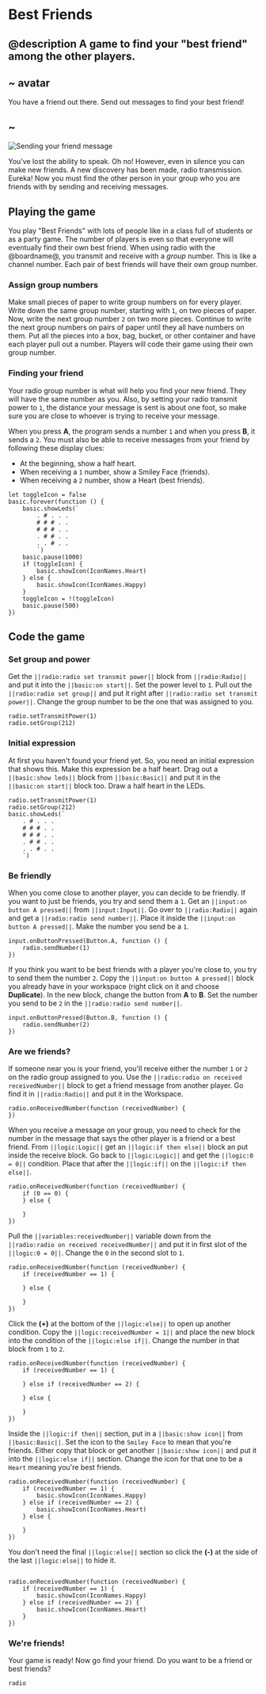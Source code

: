 # Best Friends

## @description A game to find your "best friend" among the other players.

## ~ avatar

You have a friend out there. Send out messages to find your best friend!

## ~

![Sending your friend message](/static/mb/projects/best-friends.png)

You’ve lost the ability to speak. Oh no! However, even in silence you can make new friends. A new discovery has been made, radio transmission. Eureka! Now you must find the other person in your group who you are friends with by sending and receiving messages.

## Playing the game

You play "Best Friends" with lots of people like in a class full of students or as a party game. The number of players is even so that everyone will eventually find their own best friend. When using radio with the @boardname@, you transmit and receive with a _group_ number. This is like a channel number. Each pair of best friends will have their own group number.

### Assign group numbers

Make small pieces of paper to write group numbers on for every player. Write down the same group number, starting with `1`, on two pieces of paper. Now, write the next group number `2` on two more pieces. Continue to write the next group numbers on pairs of paper until they all have numbers on them. Put all the pieces into a box, bag, bucket, or other container and have each player pull out a number. Players will code their game using their own group number.

### Finding your friend

Your radio group number is what will help you find your new friend. They will have the same number as you. Also, by setting your radio transmit power to `1`, the distance your message is sent is about one foot, so make sure you are close to whoever is trying to receive your message.

When you press **A**, the program sends a number  `1` and when you press **B**, it sends a `2`. You must also be able to receive messages from your friend by following these display clues:

* At the beginning, show a half heart.
* When receiving a `1` number, show a Smiley Face (friends).
* When receiving a `2` number, show a Heart (best friends).

```sim
let toggleIcon = false
basic.forever(function () {
    basic.showLeds(`
        . # . . .
        # # # . .
        # # # . .
        . # # . .
        . . # . .
        `)
    basic.pause(1000)
    if (toggleIcon) {
        basic.showIcon(IconNames.Heart)
    } else {
        basic.showIcon(IconNames.Happy)
    }
    toggleIcon = !(toggleIcon)
    basic.pause(500)
})
```

## Code the game

### Set group and power

Get the ``||radio:radio set transmit power||`` block from ``||radio:Radio||`` and put it into the ``||basic:on start||``. Set the power level to `1`. Pull out the ``||radio:radio set group||`` and put it right after ``||radio:radio set transmit power||``. Change the group number to be the one that was assigned to you.

```blocks
radio.setTransmitPower(1)
radio.setGroup(212)
```

### Initial expression

At first you haven't found your friend yet. So, you need an initial expression that shows this. Make this expression be a half heart. Drag out a ``||basic:show leds||`` block from ``||basic:Basic||`` and put it in the ``||basic:on start||`` block too. Draw a half heart in the LEDs.

```blocks
radio.setTransmitPower(1)
radio.setGroup(212)
basic.showLeds(`
    . # . . .
    # # # . .
    # # # . .
    . # # . .
    . . # . .
    `)
```

### Be friendly

When you come close to another player, you can decide to be friendly. If you want to just be friends, you try and send them a `1`. Get an ``||input:on button A pressed||`` from ``||input:Input||``. Go over to ``||radio:Radio||`` again and get a ``||radio:radio send number||``. Place it inside the ``||input:on button A pressed||``. Make the number you send be a `1`.

```blocks
input.onButtonPressed(Button.A, function () {
    radio.sendNumber(1)
})
```

If you think you want to be best friends with a player you're close to, you try to send them the number `2`. Copy the ``||input:on button A pressed||`` block you already have in your workspace (right click on it and choose **Duplicate**). In the new block, change the button from **A** to **B**. Set the number you send to be `2` in the ``||radio:radio send number||``.

```blocks
input.onButtonPressed(Button.B, function () {
    radio.sendNumber(2)
})
```

### Are we friends?

If someone near you is your friend, you'll receive either the number `1` or `2` on the radio group assigned to you. Use the ``||radio:radio on received receivedNumber||`` block to get a friend message from another player. Go find it in ``||radio:Radio||`` and put it in the Workspace.

```blocks
radio.onReceivedNumber(function (receivedNumber) {
})
```

When you receive a message on your group, you need to check for the number in the message that says the other player is a friend or a best friend. From ``||logic:Logic||`` get an ``||logic:if then else||`` block an put inside the receive block. Go back to ``||logic:Logic||`` and get the ``||logic:0 = 0||`` condition. Place that after the ``||logic:if||`` on the ``||logic:if then else||``. 

```blocks
radio.onReceivedNumber(function (receivedNumber) {
    if (0 == 0) {
    } else {

    }
})
```

Pull the ``||variables:receivedNumber||`` variable down from the ``||radio:radio on received receivedNumber||`` and put it in first slot of the ``||logic:0 = 0||``. Change the `0` in the second slot to `1`.


```blocks
radio.onReceivedNumber(function (receivedNumber) {
    if (receivedNumber == 1) {

    } else {

    }
})
```

Click the **(+)** at the bottom of the ``||logic:else||`` to open up another condition. Copy the ``||logic:receivedNumber = 1||`` and place the new block into the condition of the ``||logic:else if||``. Change the number in that block from `1` to `2`.

```blocks
radio.onReceivedNumber(function (receivedNumber) {
    if (receivedNumber == 1) {

    } else if (receivedNumber == 2) {

    } else {

    }
})
```

Inside the ``||logic:if then||`` section, put in a ``||basic:show icon||`` from ``||basic:Basic||``. Set the icon to the ``Smiley Face`` to mean that you're friends. Either copy that block or get another ``||basic:show icon||`` and put it into the ``||logic:else if||`` section. Change the icon for that one to be a ``Heart`` meaning you're best friends.

```blocks
radio.onReceivedNumber(function (receivedNumber) {
    if (receivedNumber == 1) {
        basic.showIcon(IconNames.Happy)
    } else if (receivedNumber == 2) {
        basic.showIcon(IconNames.Heart)
    } else {

    }
})
```

You don't need the final ``||logic:else||`` section so click the **(-)** at the side of the last ``||logic:else||`` to hide it.

```blocks

radio.onReceivedNumber(function (receivedNumber) {
    if (receivedNumber == 1) {
        basic.showIcon(IconNames.Happy)
    } else if (receivedNumber == 2) {
        basic.showIcon(IconNames.Heart)
    }
})
```

### We're friends!

Your game is ready! Now go find your friend. Do you want to be a friend or best friends?

```package
radio
```